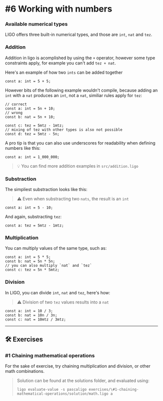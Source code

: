 # #6 Working with numbers

### Available numerical types

LIGO offers three built-in numerical types, and those are `int`, `nat` and `tez`.

### Addition

Addition in ligo is acomplished by using the `+` operator, however some type constraints apply, for example you can't add `tez + nat`.

Here's an example of how two `ints` can be added together
```
const a: int = 5 + 5;
```

However bits of the following example wouldn't compile, because adding an `int` with a `nat` produces an `int`, not a `nat`, similiar rules apply for `tez`:
```
// correct
const a: int = 5n + 10;
// wrong
const b: nat = 5n + 10;

const c: tez = 5mtz - 1mtz;
// mixing of tez with other types is also not possible
const d: tez = 5mtz - 5n;
```

A pro tip is that you can also use underscores for readability when defining numbers like this:

```
const a: int = 1_000_000;
```

> 💡 You can find more addition examples in `src/addition.ligo`

### Substraction

The simpliest substraction looks like this:

> ⚠️ Even when substracting two `nats`, the result is an `int`

```
const a: int = 5 - 10;
```

And again, substracting `tez`:

```
const a: tez = 5mtz - 1mtz;
```

### Multiplication

You can multiply values of the same type, such as:

```
const a: int = 5 * 5;
const b: nat = 5n * 5n;
// you can also multiply `nat` and `tez`
const c: tez = 5n * 5mtz;
```

### Division

In LIGO, you can divide `int`, `nat` and `tez`, here's how:

> ⚠️ Division of two `tez` values results into a `nat`

```
const a: int = 10 / 3;
const b: nat = 10n / 3n;
const c: nat = 10mtz / 3mtz;
```

---
## 🛠 Exercises


### #1 Chaining mathematical operations

For the sake of exercise, try chaining multiplication and division, or other math combinations.

> Solution can be found at the solutions folder, and evaluated using:
> ```
> ligo evaluate-value -s pascaligo exercises/\#1-chaining-mathematical-operations/solution/math.ligo a
> ```